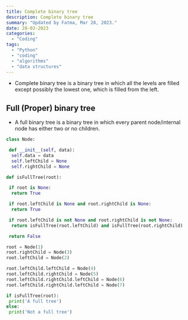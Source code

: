 ```yaml
---
title: Complete binary tree
description: Complete binary tree
summary: "Updated by Fatma, Mar 28, 2023."
date: 28-03-2023
categories:
  - "Coding"
tags:
  - "Python"
  - "coding"
  - "algorithms"
  - "data structures"
---
```


- Complete binary tree is a binary tree in which all the levels are filled except possibly the lowest one, which is filled from the left.

## Full (Proper) binary tree

- A full binary tree is a binary tree in which every parent node/internal node has either two or no children.

```python
class Node:

 def __init__(self, data):
  self.data = data
  self.leftChild = None
  self.rightChild = None

def isFullTree(root):

 if root is None:
  return True

 if root.leftChild is None and root.rightChild is None:
  return True

 if root.leftChild is not None and root.rightChild is not None:
  return isFullTree(root.leftChild) and isFullTree(root.rightChild)

 return False

root = Node(1)
root.rightChild = Node(3)
root.leftChild = Node(2)

root.leftChild.leftChild = Node(4)
root.leftChild.rightChild = Node(5)
root.leftChild.rightChild.leftChild = Node(6)
root.leftChild.rightChild.leftChild = Node(7)

if isFullTree(root):
 print('A full tree')
else:
 print('Not a full tree')
```
